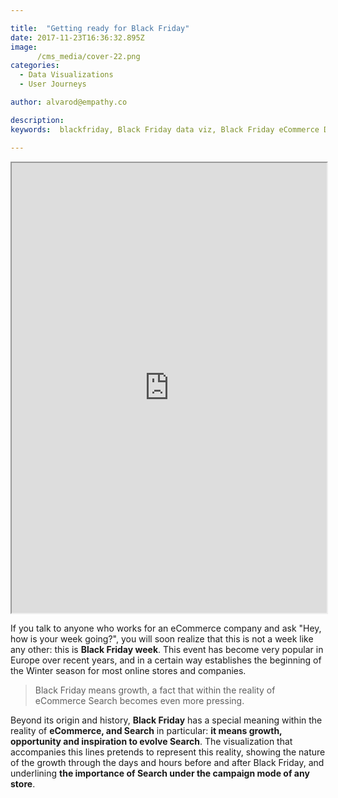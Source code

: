 ```yaml
---

title:  "Getting ready for Black Friday"
date: 2017-11-23T16:36:32.895Z
image:
      /cms_media/cover-22.png
categories:
  - Data Visualizations
  - User Journeys

author: alvarod@empathy.co

description:
keywords:  blackfriday, Black Friday data viz, Black Friday eCommerce Data, Data Viz of Black Friday

---
```

<div class="col-sm-12" align="center">
	<iframe src="https://www.imagineyourdata.com/datavis/iyd-blackfriday-360/" framebimg-order="1" width="100%" height="720px"    max-height="720px" ></iframe>
</div>

If you talk to anyone who works for an eCommerce company and ask "Hey, how is your week going?", you will soon realize that this is not a week like any other: this is **Black Friday week**. This event has become very popular in Europe over recent years, and in a certain way establishes the beginning of the Winter season for most online stores and companies.

> Black Friday means growth, a fact that within the reality of eCommerce Search becomes even more pressing.

Beyond its origin and history, **Black Friday** has a special meaning within the reality of **eCommerce, and Search** in particular: **it means growth, opportunity and inspiration to evolve Search**. The visualization that accompanies this lines pretends to represent this reality, showing the nature of the growth through the days and hours before and after Black Friday, and underlining **the importance of Search under the campaign mode of any store**.

